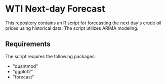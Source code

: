 # WTI Next-day Forecast

This repository contains an R script for forecasting the next day's crude oil prices using historical data. The script utilizes ARIMA modeling.

## Requirements

The script requires the following packages:

- "quantmod"
- "ggplot2"
- "forecast"

